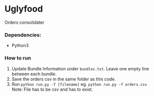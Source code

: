 # Uglyfood

Orders consolidater

### Dependencies: 
- Python3

### How to run
1. Update Bundle Information under `bundles.txt`. Leave one empty line between each bundle.
2. Save the orders csv in the same folder as this code. 
3. Run `python run.py -f [filename]`
eg. `python run.py -f orders.csv`
Note: File has to be csv and has to exist.
